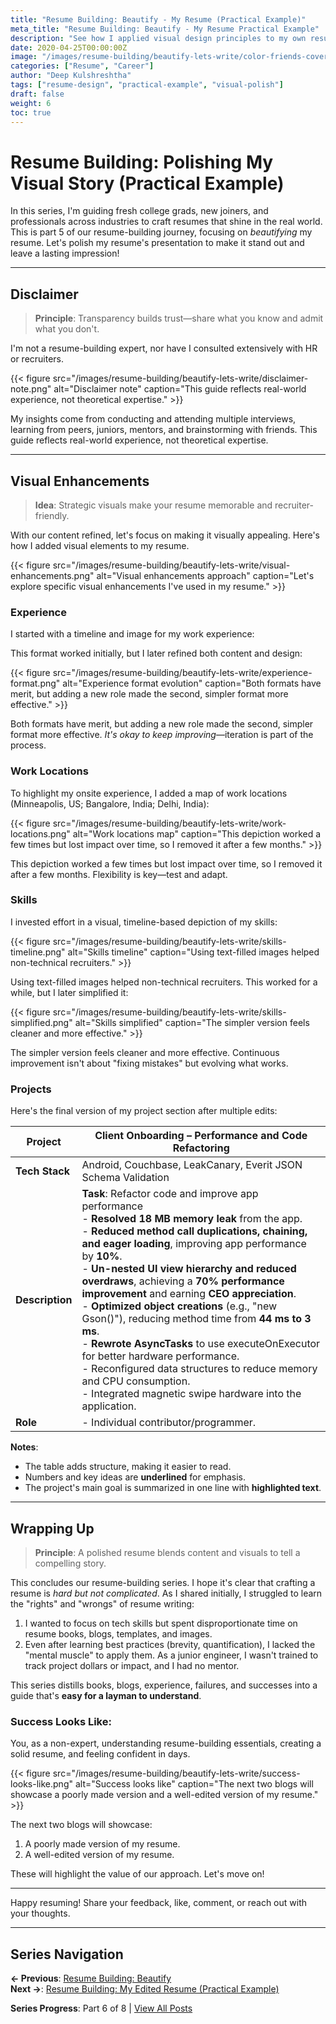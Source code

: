 ```yaml
---
title: "Resume Building: Beautify - My Resume (Practical Example)"
meta_title: "Resume Building: Beautify - My Resume Practical Example"
description: "See how I applied visual design principles to my own resume with real examples of visual enhancements, formatting choices, and design iterations."
date: 2020-04-25T00:00:00Z
image: "/images/resume-building/beautify-lets-write/color-friends-cover.jpg"
categories: ["Resume", "Career"]
author: "Deep Kulshreshtha"
tags: ["resume-design", "practical-example", "visual-polish"]
draft: false
weight: 6
toc: true
---
```


# Resume Building: Polishing My Visual Story (Practical Example)

In this series, I'm guiding fresh college grads, new joiners, and professionals across industries to craft resumes that shine in the real world. This is part 5 of our resume-building journey, focusing on *beautifying* my resume. Let's polish my resume's presentation to make it stand out and leave a lasting impression!

---

## Disclaimer

> **Principle**: Transparency builds trust—share what you know and admit what you don't.

I'm not a resume-building expert, nor have I consulted extensively with HR or recruiters.

{{< figure src="/images/resume-building/beautify-lets-write/disclaimer-note.png" alt="Disclaimer note" caption="This guide reflects real-world experience, not theoretical expertise." >}}

My insights come from conducting and attending multiple interviews, learning from peers, juniors, mentors, and brainstorming with friends. This guide reflects real-world experience, not theoretical expertise.

---

## Visual Enhancements

> **Idea**: Strategic visuals make your resume memorable and recruiter-friendly.

With our content refined, let's focus on making it visually appealing. Here's how I added visual elements to my resume.

{{< figure src="/images/resume-building/beautify-lets-write/visual-enhancements.png" alt="Visual enhancements approach" caption="Let's explore specific visual enhancements I've used in my resume." >}}

### Experience
I started with a timeline and image for my work experience:

This format worked initially, but I later refined both content and design:

{{< figure src="/images/resume-building/beautify-lets-write/experience-format.png" alt="Experience format evolution" caption="Both formats have merit, but adding a new role made the second, simpler format more effective." >}}

Both formats have merit, but adding a new role made the second, simpler format more effective. *It's okay to keep improving*—iteration is part of the process.

### Work Locations
To highlight my onsite experience, I added a map of work locations (Minneapolis, US; Bangalore, India; Delhi, India):

{{< figure src="/images/resume-building/beautify-lets-write/work-locations.png" alt="Work locations map" caption="This depiction worked a few times but lost impact over time, so I removed it after a few months." >}}

This depiction worked a few times but lost impact over time, so I removed it after a few months. Flexibility is key—test and adapt.

### Skills
I invested effort in a visual, timeline-based depiction of my skills:

{{< figure src="/images/resume-building/beautify-lets-write/skills-timeline.png" alt="Skills timeline" caption="Using text-filled images helped non-technical recruiters." >}}

Using text-filled images helped non-technical recruiters. This worked for a while, but I later simplified it:

{{< figure src="/images/resume-building/beautify-lets-write/skills-simplified.png" alt="Skills simplified" caption="The simpler version feels cleaner and more effective." >}}

The simpler version feels cleaner and more effective. Continuous improvement isn't about "fixing mistakes" but evolving what works.

### Projects
Here's the final version of my project section after multiple edits:

| Project | Client Onboarding – Performance and Code Refactoring |
|---------|-----------------------------------------------------|
| **Tech Stack** | Android, Couchbase, LeakCanary, Everit JSON Schema Validation |
| **Description** | **Task**: Refactor code and improve app performance<br>- **Resolved 18 MB memory leak** from the app.<br>- **Reduced method call duplications, chaining, and eager loading**, improving app performance by **10%**.<br>- **Un-nested UI view hierarchy and reduced overdraws**, achieving a **70% performance improvement** and earning **CEO appreciation**.<br>- **Optimized object creations** (e.g., "new Gson()"), reducing method time from **44 ms to 3 ms**.<br>- **Rewrote AsyncTasks** to use executeOnExecutor for better hardware performance.<br>- Reconfigured data structures to reduce memory and CPU consumption.<br>- Integrated magnetic swipe hardware into the application. |
| **Role** | - Individual contributor/programmer. |

**Notes**:
- The table adds structure, making it easier to read.
- Numbers and key ideas are **underlined** for emphasis.
- The project's main goal is summarized in one line with **highlighted text**.

---

## Wrapping Up

> **Principle**: A polished resume blends content and visuals to tell a compelling story.

This concludes our resume-building series. I hope it's clear that crafting a resume is *hard but not complicated*. As I shared initially, I struggled to learn the "rights" and "wrongs" of resume writing:

1. I wanted to focus on tech skills but spent disproportionate time on resume books, blogs, templates, and images.
2. Even after learning best practices (brevity, quantification), I lacked the "mental muscle" to apply them. As a junior engineer, I wasn't trained to track project dollars or impact, and I had no mentor.

This series distills books, blogs, experience, failures, and successes into a guide that's **easy for a layman to understand**.

### Success Looks Like:
You, as a non-expert, understanding resume-building essentials, creating a solid resume, and feeling confident in days.

{{< figure src="/images/resume-building/beautify-lets-write/success-looks-like.png" alt="Success looks like" caption="The next two blogs will showcase a poorly made version and a well-edited version of my resume." >}}

The next two blogs will showcase:
1. A poorly made version of my resume.
2. A well-edited version of my resume.

These will highlight the value of our approach. Let's move on!

---

Happy resuming! Share your feedback, like, comment, or reach out with your thoughts.

---

## Series Navigation

**← Previous**: [Resume Building: Beautify](/blog/series/resume-building/resume-building-beautify/)  
**Next →**: [Resume Building: My Edited Resume (Practical Example)](/blog/series/resume-building/resume-building-my-edited-resume/)

**Series Progress**: Part 6 of 8 | [View All Posts](/blog/series/resume-building/)



